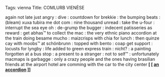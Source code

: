 Tags: vienna
Title: COMLURB VIENÈSE
  
again not late just angry : dive : countdown for brekkie : the bumping beats : (bleam) xuxa tubira me dot com : nine thousand unread : take the u-four : interrupt the sea eye oh : de-grump the bugger : indecent patisseries as reward : get abhas™ to collect the mac : the very ethnic piano accordion at the train doing besame mucho :  maizcrisps with chia for lunch : then quinze cay with moobs™ at schönbrunn : topped with bento : coap get support : locusts for lyngby : life added to green express train : nicht? : a painting forgotten at a bus stop : a present to a stranger : not to self™ : unfortunately macmaps is garbagge : only a crazy people and the ones having brasilian friends at the airport hotel are comming with the car to the city center
**[ [ [an accordion]("https://accordion.bandcamp.com/") ]]**